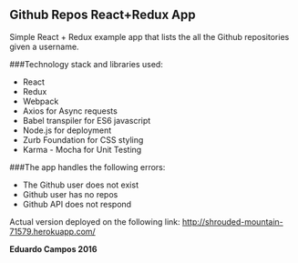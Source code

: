 ## Github Repos React+Redux App

Simple React + Redux example app that lists the all the Github repositories given a username.

###Technology stack and libraries used:
- React
- Redux
- Webpack
- Axios for Async requests
- Babel transpiler for ES6 javascript
- Node.js for deployment
- Zurb Foundation for CSS styling
- Karma - Mocha for Unit Testing

###The app handles the following errors:
- The Github user does not exist
- Github user has no repos
- Github API does not respond

Actual version deployed on the following link:
http://shrouded-mountain-71579.herokuapp.com/

__Eduardo Campos 2016__
